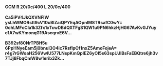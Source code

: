#### GCM R 20/0c/400 L 20/0c/400
**Ca5iPV4JkQXVNFIW**<br/>**ysLhWMORstt9cV10uBIZaiQPYEqAOpnIM8TRsafC0wY=**<br/>**0chLMFcCla1k3Zfx1xTcwDBdQXTFgS1QW1u9PN6hkzHjHG67AvKvGJYuyc1A7wKYmonqG19AscqrvE6V...**<br/><br/>
**B392sf80NrTPBH5u**<br/>**6PpHNyeEam5j0bnuI3O4ic7RsflpOf1nxZ5AmoFojeA=**<br/>**r4g7rGWoaH256VwlU577LNspKmQpIEZ6yOl5s63spUJIBsFaEBQtre6jh3v7TJj8FbqCmW8w1erib3Zk...**